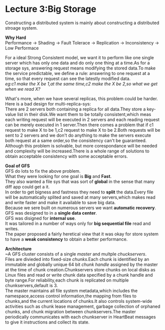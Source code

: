 # Lecture 3:Big Storage
Constructing a distributed system is mainly about constructing a distributed stroage system.

**Why Hard**\
Performance -> Shading -> Fault Tolerace -> Replication -> Inconsistency -> Low Performace

For a ideal Strong Consistent model, we want it to perform like one single server which has only one data and do only one thing at a time.As for a storage sys, answering request means modifying the stored data.To make the service predictable, we define a rule: answering to one request at a time, so that every request can see the latestly modified data.\
*eg:c1 make the X be 1,at the same time,c2 make the X be 2,so what we get when we read X?*

What's more, when we have several replicas, this problem could be harder.\
Here is a bad design for multi-replica-sys:\
There are 2 servers both containing a replica for all data.They store a key-value list in their disk.We want them to be totally consistent,which meas each writing request will be executed in 2 servers and each reading request can be merely executed in 1 server.Then there comes a problem that if c1 request to make X to be 1,c2 request to make X to be 2.Both requests will be sent to 2 servers and we don't do anything to make the servers execute both request at a same order,so the consistency can't be guaranteed.\
Although this problem is solvable, but more corespondance will be needed and complexity will be increased.There is a whole range of solutions to obtain acceptable consistency with some acceptable errors.

**Goal of GFS**\
GFS do lots to fix the above problem.\
What they were looking for one goal is **Big** and **Fast**.\
They also wanted a file sys that was sort of **global** in the sense that many diff app could get a it.\
In order to get bigness and fastness they need to **split** the data.Every file will be automatically splited and saved at many servers,which makes read and write faster and make it available to save big data.\
Because we sere built on numerous servers we want **automatic recovery**.\
GFS was designed to in a **single data center**.\
GFS was disigned for **internal use**.\
It was tailored in a number of ways only for **big sequential file** read and writes.\
The paper proposed a fairly heretical view that it was okay for store system to have a **weak consistency** to obtain a better performance.

**Architecture**\
~A GFS cluster consists of a single *master* and multple *chuckservers*.\
Files are divieded into fixed-size *chunks*.Each chunk is identified by an immutable and globally unique 64 bit *chunk handle* assigned by the master at the time of chunk creation.Chunkservers store chunks on local disks as Linux files and read or write chunk data specified by a chunk handle and byte range.For reliability,each chunk is replicated on multiple chunkservers,default is 3.\
The master maintains all file system metadata,which includes the namespace,access control information,the mapping from files to chunks,and the current locations of chunks.It also controls system-wide activities such as chunk lease management, garbage collection of orphaned chunks, and chunk migration between chunkservers.The master periodically communicates with each chunkserver in HeartBeat messages to give it instructions and collect its state.

